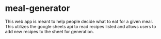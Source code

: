 # meal-generator

This web app is meant to help people decide what to eat for a given meal. This utilizes the google sheets api to read recipes listed and allows users to add new recipes to the sheet for generation. 
